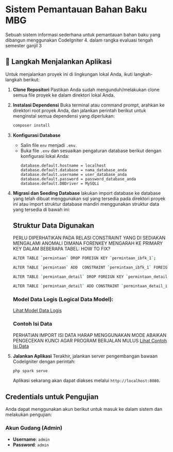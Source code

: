 # Sistem Pemantauan Bahan Baku MBG 

Sebuah sistem informasi sederhana untuk pemantauan bahan baku yang dibangun menggunakan CodeIgniter 4.
dalam rangka evaluasi tengah semester ganjil 3

## 🚀 Langkah Menjalankan Aplikasi

Untuk menjalankan proyek ini di lingkungan lokal Anda, ikuti langkah-langkah berikut:

1.  **Clone Repositori**
    Pastikan Anda sudah mengunduh/melakukan clone semua file proyek ke dalam direktori lokal Anda.

2.  **Instalasi Dependensi**
    Buka terminal atau command prompt, arahkan ke direktori root proyek Anda, dan jalankan perintah berikut untuk menginstal semua dependensi yang diperlukan:
    ```bash
    composer install
    ```

3.  **Konfigurasi Database**
    - Salin file `env` menjadi `.env`.
    - Buka file `.env` dan sesuaikan pengaturan database berikut dengan konfigurasi lokal Anda:
      ```
      database.default.hostname = localhost
      database.default.database = nama_database_anda
      database.default.username = user_database_anda
      database.default.password = password_database_anda
      database.default.DBDriver = MySQLi
      ```

4.  **Migrasi dan Seeding Database**
    lakukan import database ke database yang telah dibuat menggunakan sql yang tersedia pada direktori proyek ini atau import struktur database mandiri menggunakan struktur data yang tersedia di bawah ini:
    
    ## Struktur Data Digunakan
    PERLU DIPERHATIKAN PADA RELASI CONSTRAINT YANG DI SEDIAKAN MENGALAMI ANOMALI DIMANA FORENKEY MENGARAH KE PRIMARY KEY DALAM BEBERAPA TABEL:
    HOW TO FIX?
    ```bash
    ALTER TABLE `permintaan` DROP FOREIGN KEY `permintaan_ibfk_1`;

    ALTER TABLE `permintaan` ADD  CONSTRAINT `permintaan_ibfk_1` FOREIGN KEY (`pemohon_id`) REFERENCES `user`(`id`) ON DELETE RESTRICT ON UPDATE RESTRICT;
    
    ALTER TABLE `permintaan_detail` DROP FOREIGN KEY `permintaan_detail_ibfk_1`; 
    
    ALTER TABLE `permintaan_detail` ADD CONSTRAINT `permintaan_detail_ibfk_1` FOREIGN KEY (`permintaan_id`) REFERENCES `permintaan`(`id`) ON DELETE RESTRICT ON UPDATE RESTRICT;
    ```
    
    ### Model Data Logis (Logical Data Model):
    [Lihat Model Data Logis](https://dbdiagram.io/d/Proyek-3-Pemantauan-Bahan-Baku-MBG-68dca2add2b621e422b3ba81)
    
    ### Contoh Isi Data
    PERHATIAN IMPORT ISI DATA HARAP MENGGUNAKAN MODE ABAIKAN PENGECEKAN KUNCI AGAR PROGRAM BERJALAN MULUS
    [Lihat Contoh Isi Data](https://gist.github.com/alifiharafi/0d842caf727bc2ba2183938b826e87bc)

6.  **Jalankan Aplikasi**
    Terakhir, jalankan server pengembangan bawaan CodeIgniter dengan perintah:
    ```bash
    php spark serve
    ```
    Aplikasi sekarang akan dapat diakses melalui `http://localhost:8080`.

## Credentials untuk Pengujian

Anda dapat menggunakan akun berikut untuk masuk ke dalam sistem dan melakukan pengujian:

### Akun Gudang (Admin)
-   **Username**: `admin`
-   **Password**: `admin`
